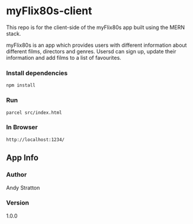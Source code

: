 # myFlix80s-client
This repo is for the client-side of the myFlix80s app built using the MERN stack.

myFlix80s is an app which provides users with different information about different films, directors and genres.  Usersd can sign up, update their information and add films to a list of favourites.


### Install dependencies
```
npm install
```
### Run
```
parcel src/index.html
```
### In Browser
```
http://localhost:1234/
```
## App Info

### Author
Andy Stratton

### Version
1.0.0
